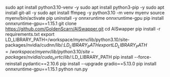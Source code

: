 sudo apt install python3.10-venv -y
sudo apt install python3-pip -y
sudo apt install git-all -y
sudo apt install ffmpeg -y
python3.10 -m venv myenv
source myenv/bin/activate
pip uninstall -y onnxruntime onnxruntime-gpu
pip install onnxruntime-gpu==1.15.1
git clone https://github.com/GoldenScarn/AISwapper.git
cd AISwapper
pip install -r requirements.txt
export LD_LIBRARY_PATH=/workspace/myenv/lib/python3.10/site-packages/nvidia/cudnn/lib/:$LD_LIBRARY_PATH
export LD_LIBRARY_PATH=/workspace/myenv/lib/python3.10/site-packages/nvidia/cuda_nvrtc/lib/:$LD_LIBRARY_PATH
pip install --force-reinstall pydantic==2.10.6
pip install --upgrade gradio==5.13.0
pip install onnxruntime-gpu==1.15.1
python run.py
